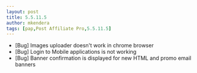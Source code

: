 ```yaml
---
layout: post
title: 5.5.11.5
author: mkendera
tags: [pap,Post Affiliate Pro,5.5.11.5]
---
```


- [Bug] Images uploader doesn't work in chrome browser
- [Bug] Login to Mobile applications is not working
- [Bug] Banner confirmation is displayed for new HTML and promo email banners
